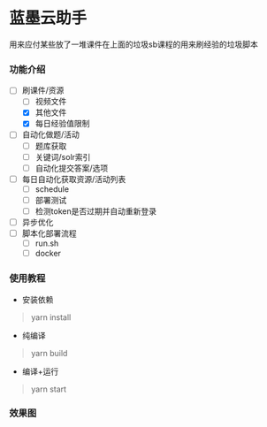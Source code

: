 # 蓝墨云助手

用来应付某些放了一堆课件在上面的垃圾sb课程的用来刷经验的垃圾脚本

### 功能介绍

- [ ] 刷课件/资源
    - [ ] 视频文件
    - [x] 其他文件
    - [x] 每日经验值限制
- [ ] 自动化做题/活动
    - [ ] 题库获取
    - [ ] 关键词/solr索引
    - [ ] 自动化提交答案/选项
- [ ] 每日自动化获取资源/活动列表
    - [ ] schedule
    - [ ] 部署测试
    - [ ] 检测token是否过期并自动重新登录
- [ ] 异步优化
- [ ] 脚本化部署流程
    - [ ] run.sh
    - [ ] docker

### 使用教程

- 安装依赖

> yarn install

- 纯编译

> yarn build

- 编译+运行

> yarn start

### 效果图

